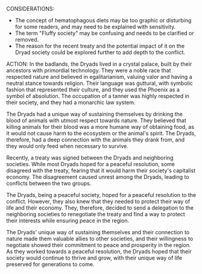 CONSIDERATIONS:
- The concept of hematophagous diets may be too graphic or disturbing for some readers, and may need to be explained with sensitivity.
- The term "Fluffy society" may be confusing and needs to be clarified or removed.
- The reason for the recent treaty and the potential impact of it on the Dryad society could be explored further to add depth to the conflict.

ACTION:
In the badlands, the Dryads lived in a crystal palace, built by their ancestors with primordial technology. They were a noble race that respected nature and believed in egalitarianism, valuing valor and having a neutral stance towards religion. Their language was guttural, with symbolic fashion that represented their culture, and they used the Phoenix as a symbol of absolution. The occupation of a tanner was highly respected in their society, and they had a monarchic law system.

The Dryads had a unique way of sustaining themselves by drinking the blood of animals with utmost respect towards nature. They believed that killing animals for their blood was a more humane way of obtaining food, as it would not cause harm to the ecosystem or the animal's spirit. The Dryads, therefore, had a deep connection with the animals they drank from, and they would only feed when necessary to survive.

Recently, a treaty was signed between the Dryads and neighboring societies. While most Dryads hoped for a peaceful resolution, some disagreed with the treaty, fearing that it would harm their society's capitalist economy. The disagreement caused unrest among the Dryads, leading to conflicts between the two groups.

The Dryads, being a peaceful society, hoped for a peaceful resolution to the conflict. However, they also knew that they needed to protect their way of life and their economy. They, therefore, decided to send a delegation to the neighboring societies to renegotiate the treaty and find a way to protect their interests while ensuring peace in the region.

The Dryads' unique way of sustaining themselves and their connection to nature made them valuable allies to other societies, and their willingness to negotiate showed their commitment to peace and prosperity in the region. As they worked towards a peaceful resolution, the Dryads hoped that their society would continue to thrive and grow, with their unique way of life preserved for generations to come.